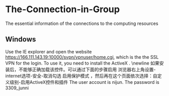 # The-Connection-in-Group
The essential information of the connections to the computing resources


## Windows
Use the IE explorer and open the website https://166.111.143.19:10000/svpn/vpnuser/home.cgi, which is the the SSL VPN for the login.
To use it, you need to install the ActiveX . 
\newline
如果安装后，不能够正确加载该控件。可以通过下面的步骤启用
浏览器右上角设置-internet选项-安全-取消勾选 启用保护模式 ，然后再在这个页面依次选择：自定义级别-启用ActiveX控件和插件
The user account is nijun. The password is 3309_junni

